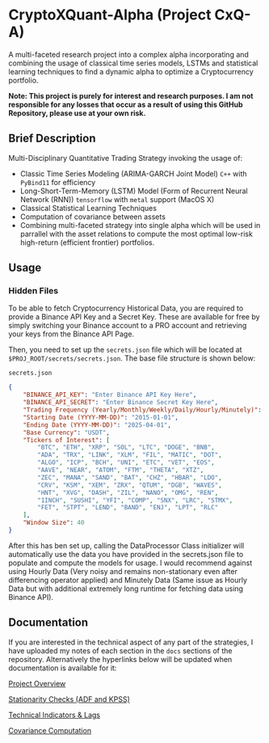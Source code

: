 # CryptoXQuant-Alpha (Project CxQ-A)
A multi-faceted research project into a complex alpha incorporating and combining the usage of classical time series models, LSTMs and statistical learning techniques to find a dynamic alpha to optimize a Cryptocurrency portfolio. 

**Note: This project is purely for interest and research purposes. I am not responsible for any losses that occur as a result of using this GitHub Repository, please use at your own risk.**

## Brief Description
Multi-Disciplinary Quantitative Trading Strategy invoking the usage of:
- Classic Time Series Modeling (ARIMA-GARCH Joint Model) `C++` with `PyBind11` for efficiency
- Long-Short-Term-Memory (LSTM) Model (Form of Recurrent Neural Network (RNN)) `tensorflow` with `metal` support (MacOS X)
- Classical Statistical Learning Techniques
- Computation of covariance between assets
- Combining multi-faceted strategy into single alpha which will be used in parrallel with the asset relations to compute the most optimal low-risk high-return (efficient frontier) portfolios. 

## Usage
### Hidden Files
To be able to fetch Cryptocurrency Historical Data, you are required to provide a Binance API Key and a Secret Key. These are available for free by simply switching your Binance account to a PRO account and retrieving your keys from the Binance API Page. 

Then, you need to set up the `secrets.json` file which will be located at `$PROJ_ROOT/secrets/secrets.json`. The base file structure is shown below:

`secrets.json`

```json
{
    "BINANCE_API_KEY": "Enter Binance API Key Here", 
    "BINANCE_API_SECRET": "Enter Binance Secret Key Here",
    "Trading Frequency (Yearly/Monthly/Weekly/Daily/Hourly/Minutely)": "Daily",
    "Starting Date (YYYY-MM-DD)": "2015-01-01", 
    "Ending Date (YYYY-MM-DD)": "2025-04-01",
    "Base Currency": "USDT", 
    "Tickers of Interest": [
        "BTC", "ETH", "XRP", "SOL", "LTC", "DOGE", "BNB", 
        "ADA", "TRX", "LINK", "XLM", "FIL", "MATIC", "DOT",
        "ALGO", "ICP", "BCH", "UNI", "ETC", "VET", "EOS", 
        "AAVE", "NEAR", "ATOM", "FTM", "THETA", "XTZ", 
        "ZEC", "MANA", "SAND", "BAT", "CHZ", "HBAR", "LDO",
        "CRV", "KSM", "XEM", "ZRX", "QTUM", "DGB", "WAVES",
        "HNT", "XVG", "DASH", "ZIL", "NANO", "OMG", "REN",
        "1INCH", "SUSHI", "YFI", "COMP", "SNX", "LRC", "STMX",
        "FET", "STPT", "LEND", "BAND", "ENJ", "LPT", "RLC"
    ],
    "Window Size": 40
}
```
After this has ben set up, calling the DataProcessor Class initializer will automatically use the data you have provided in the secrets.json file to populate and compute the models for usage. I would recommend against using Hourly Data (Very noisy and remains non-stationary even after differencing operator applied) and Minutely Data (Same issue as Hourly Data but with additional extremely long runtime for fetching data using Binance API). 

## Documentation 
If you are interested in the technical aspect of any part of the strategies, I have uploaded my notes of each section in the `docs` sections of the repository. Alternatively the hyperlinks below will be updated when documentation is available for it:

[Project Overview](docs/overview.md)

[Stationarity Checks (ADF and KPSS)](docs/stationarity_checks.md)

[Technical Indicators & Lags](docs/technical_indicators_lags.md)

[Covariance Computation](docs/covariance_computation.md)
